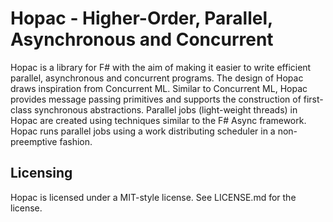 Hopac - Higher-Order, Parallel, Asynchronous and Concurrent
===========================================================

Hopac is a library for F# with the aim of making it easier to write efficient
parallel, asynchronous and concurrent programs.  The design of Hopac draws
inspiration from Concurrent ML.  Similar to Concurrent ML, Hopac provides
message passing primitives and supports the construction of first-class
synchronous abstractions.  Parallel jobs (light-weight threads) in Hopac are
created using techniques similar to the F# Async framework.  Hopac runs
parallel jobs using a work distributing scheduler in a non-preemptive fashion.

Licensing
---------

Hopac is licensed under a MIT-style license.  See LICENSE.md for the license.

